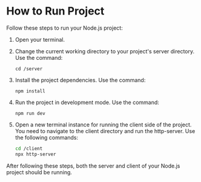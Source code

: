 # How to Run Project

Follow these steps to run your Node.js project:

1. Open your terminal.

2. Change the current working directory to your project's server directory. Use the command:
    ```
    cd /server
    ```

3. Install the project dependencies. Use the command:
    ```
    npm install
    ```

4. Run the project in development mode. Use the command:
    ```
    npm run dev
    ```

5. Open a new terminal instance for running the client side of the project. You need to navigate to the client directory and run the http-server. Use the following commands:

    ```bash
    cd /client
    npx http-server
    ```

After following these steps, both the server and client of your Node.js project should be running.

